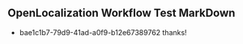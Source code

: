 ## OpenLocalization Workflow Test MarkDown
* bae1c1b7-79d9-41ad-a0f9-b12e67389762 thanks!

<!--HONumber=Jul16_HO2-->


